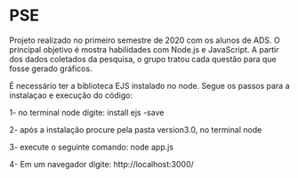 # PSE
Projeto realizado no primeiro semestre de 2020 com os alunos de ADS. O principal objetivo é mostra habilidades com Node.js e JavaScript. 
A partir dos dados coletados da pesquisa, o grupo tratou cada questão para que fosse gerado gráficos.

É necessário ter a biblioteca EJS instalado no node. Segue os passos para a instalaçao e execução do código:

1- no terminal node dígite: 
install ejs -save

2- após a instalação procure pela pasta version3.0, no terminal node

3- execute o seguinte comando:
node app.js

4- Em um navegador dígite: http://localhost:3000/
